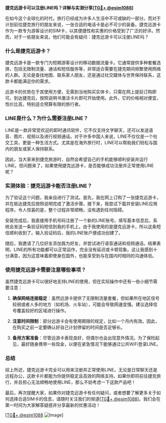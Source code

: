 **捷克远游卡可以注册LINE吗？详解与实测分享[[TG💪+ @esim1088](https://t.me/s/esim1088)]**

在如今这个全球化的时代，旅行已经成为许多人生活中不可或缺的一部分。而对于计划前往捷克旅行的朋友来说，一张合适的电话卡是必不可少的装备。捷克远游卡作为一款专为游客设计的SIM卡，以其便捷性和实惠的价格受到了广泛的好评。然而，对于一些朋友来说，他们可能会有疑问：捷克远游卡可以注册LINE吗？

### 什么是捷克远游卡？

捷克远游卡是一款专门为短期游客设计的移动数据流量卡。它通常提供多种套餐选择，包括无限制流量、通话和短信服务等，非常适合需要在捷克期间频繁使用网络的人群。无论是查找地图、联系家人朋友，还是通过社交媒体与世界保持联系，这款卡都能满足你的需求。

远游卡的优势在于其使用方便，无需到当地购买实体卡，只需在网上提前订购即可。到达捷克后，按照说明书激活卡片即可开始使用。此外，它的价格相对便宜，性价比高，特别适合预算有限的旅行者。

### LINE是什么？为什么需要注册LINE？

LINE是一款非常受欢迎的即时通讯软件，它不仅支持文字聊天，还可以发送语音、图片、视频以及进行视频通话。对于许多中国人来说，LINE不仅仅是一个社交工具，更是一种生活方式。尤其是在海外旅行时，LINE可以帮助我们轻松与国内的朋友或家人保持联系。

因此，当大家来到捷克旅游时，自然会希望自己的手机能够顺利安装并运行LINE。但问题来了，如果使用捷克远游卡，是否能够成功注册并正常使用LINE呢？

### 实测体验：捷克远游卡能否注册LINE？

为了验证这个问题，我亲自进行了测试。首先，我在网上订购了一张捷克远游卡，并在抵达捷克后按照说明完成了激活步骤。接下来，我尝试下载并安装LINE应用程序。令人惊喜的是，整个过程非常顺畅，没有遇到任何阻碍。

安装完成后，我直接用手机号码注册了一个新的LINE账号。填写基本信息后，系统会发送一条验证码短信到我的手机上。由于我使用的是捷克远游卡，所以这条短信顺利收到了。输入验证码后，我的LINE账户便成功创建了。

随后，我邀请了几位好友添加我为好友，并尝试进行语音通话和视频通话。结果表明，LINE的所有功能都可以正常运作，完全没有延迟或卡顿现象。这让我感到十分满意，因为这意味着即使身在国外，也能享受到与在国内时相同的沟通体验。

### 使用捷克远游卡需要注意哪些事项？

虽然捷克远游卡可以很好地支持LINE的使用，但在实际操作中还有一些小细节需要注意：

1. **确保网络连接稳定**：虽然远游卡提供了无限制流量套餐，但如果所在地区信号较弱或者人多的地方（如机场、火车站），可能会导致网速变慢。建议选择信号覆盖较好的区域进行操作。
   
2. **注意时间限制**：部分远游卡会有使用期限的规定，比如一个月内有效。因此，在购买之前一定要确认好自己计划停留的时间是否足够长。
   
3. **备用方案准备**：尽管远游卡表现良好，但偶尔也会出现意外情况。为了保险起见，最好随身携带一些现金，以便在紧急情况下能够通过公共WiFi登录LINE。

### 总结

综上所述，捷克远游卡完全可以用来注册并正常使用LINE。无论是日常聊天还是远程办公，这款卡片都能为你提供稳定且高效的网络支持。如果你即将前往捷克旅行，并且担心无法顺畅地使用LINE，那么不妨考虑一下这款产品吧！

最后，再次提醒大家，如果你对捷克远游卡有任何疑问，或者想要了解更多关于如何选择合适SIM卡的信息，请随时关注我们的频道[[TG💪+ @esim1088](https://t.me/s/esim1088)]。我们会在第一时间为大家解答疑惑并分享最新的优惠活动！

[[TG💪+ @esim1088](https://t.me/s/esim1088) ![Image](https://i.postimg.cc/4NQfJmqS/Snipaste-2025-05-13-00-14-12.png)]